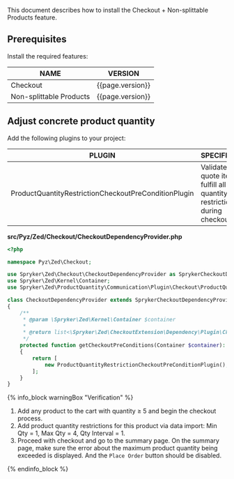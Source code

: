 

This document describes how to install the Checkout + Non-splittable Products feature.

## Prerequisites

Install the required features:

| NAME                    | VERSION          |
|-------------------------|------------------|
| Checkout                | {{page.version}} |
| Non-splittable Products | {{page.version}} |

## Adjust concrete product quantity

Add the following plugins to your project:

| PLUGIN                                               | SPECIFICATION                                                                    | PREREQUISITES | NAMESPACE                                                 |
|------------------------------------------------------|----------------------------------------------------------------------------------|---------------|-----------------------------------------------------------|
| ProductQuantityRestrictionCheckoutPreConditionPlugin | Validates if quote items fulfill all quantity restriction rules during checkout. |               | Spryker\Zed\ProductQuantity\Communication\Plugin\Checkout |

**src/Pyz/Zed/Checkout/CheckoutDependencyProvider.php**

```php
<?php

namespace Pyz\Zed\Checkout;

use Spryker\Zed\Checkout\CheckoutDependencyProvider as SprykerCheckoutDependencyProvider;
use Spryker\Zed\Kernel\Container;
use Spryker\Zed\ProductQuantity\Communication\Plugin\Checkout\ProductQuantityRestrictionCheckoutPreConditionPlugin;

class CheckoutDependencyProvider extends SprykerCheckoutDependencyProvider
{
    /**
     * @param \Spryker\Zed\Kernel\Container $container
     *
     * @return list<\Spryker\Zed\CheckoutExtension\Dependency\Plugin\CheckoutPreConditionPluginInterface>
     */
    protected function getCheckoutPreConditions(Container $container): array
    {
        return [
            new ProductQuantityRestrictionCheckoutPreConditionPlugin(),
        ];
    }
}

```

{% info_block warningBox "Verification" %}

1. Add any product to the cart with quantity ≥ 5 and begin the checkout process.
2. Add product quantity restrictions for this product via data import: Min Qty = 1, Max Qty = 4, Qty Interval = 1.
3. Proceed with checkout and go to the summary page.
On the summary page, make sure the error about the maximum product quantity being exceeded is displayed. And the `Place Order` button should be disabled.

{% endinfo_block %}
